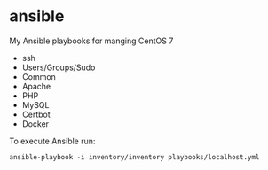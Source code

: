 # ansible
My Ansible playbooks for manging CentOS 7

* ssh
* Users/Groups/Sudo
* Common
* Apache
* PHP
* MySQL
* Certbot
* Docker

To execute Ansible run:
```
ansible-playbook -i inventory/inventory playbooks/localhost.yml
```



